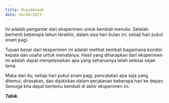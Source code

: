 ```yaml
---
title: Muqaddimah
date: 04/04/2023
---
```

Ini adalah pengantar dari eksperimen untuk kembali menulis. Setelah berhenti beberapa tahun terakhir, dalam sisa hari bulan ini, setiap hari pukul enam pagi.

Tujuan besar dari eksperimen ini adalah melihat kembali bagaimana kondisi kepala dan usaha untuk menatanya. Hasil yang diharapkan dari eksperimen ini adalah dapat menyelesaikan apa yang seharusnya telah selesai sejak lama.

Maka dari itu, setiap hari pukul enam pagi, pencatatan apa saja yang ditemui, dirasakan, dan dipikirkan dalam perjalanan beberapa hari ke depan. Semoga kita dapat bertemu kembali di akhir eksperimen ini.


___Tabik.___
